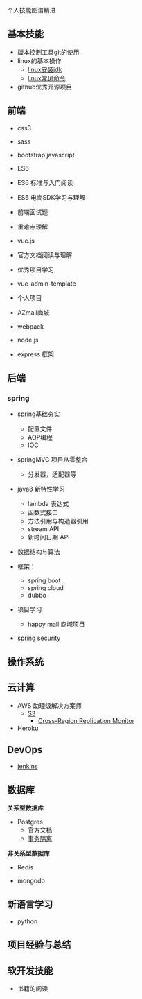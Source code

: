 个人技能图谱精进


## 基本技能
* 版本控制工具git的使用
* linux的基本操作
  * [linux安装jdk](back-end/linux安装jdk.md)
  * [linux常见命令](basic/linux-command.md)
* github优秀开源项目

## 前端
* css3
 * sass
 * bootstrap
javascript
* ES6
 * ES6 标准与入门阅读
 * ES6 电商SDK学习与理解

* 前端面试题
* 重难点理解

* vue.js
 * 官方文档阅读与理解
 * 优秀项目学习
  * vue-admin-template
 * 个人项目
  * AZmall商城
* webpack
* node.js
 * express 框架


## 后端
### spring
* spring基础夯实
  * 配置文件
  * AOP编程
  * IOC
* springMVC 项目从零整合
  * 分发器，适配器等


* java8 新特性学习
  * lambda 表达式
  * 函数式接口
  * 方法引用与构造器引用
  * stream API
  * 新时间日期 API

* 数据结构与算法
* 框架：
  * spring boot
  * spring cloud
  * dubbo


* 项目学习
  * happy mall 商城项目

* spring security

## 操作系统


## 云计算
* AWS 助理级解决方案师
  * [S3](cloud-computing/s3.md)
    * [Cross-Region Replication Monitor](cloud-computing/Cross-Region-ReplicationMonitor.md)
* Heroku 

## DevOps
* [jenkins](devOps/heroku+jenkins.md)

## 数据库
**关系型数据库**
* Postgres
  * 官方文档
  * [事务隔离](back-end/database/事务隔离.md)

**非关系型数据库**
* Redis

* mongodb
## 新语言学习
* python

## 项目经验与总结

## 软开发技能
* 书籍的阅读


